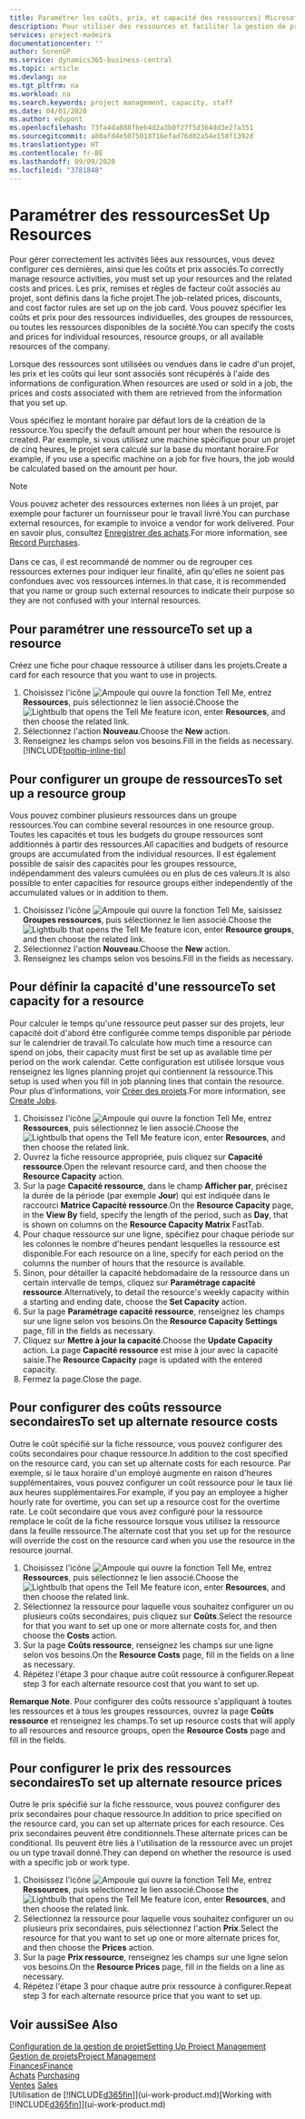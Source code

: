 ```yaml
---
title: Paramétrer les coûts, prix, et capacité des ressources| Microsoft Docs
description: Pour utiliser des ressources et faciliter la gestion de projets, vous spécifiez les coûts et les prix des différents ressources ou groupes de ressources, et définissez la capacité ressource.
services: project-madeira
documentationcenter: ''
author: SorenGP
ms.service: dynamics365-business-central
ms.topic: article
ms.devlang: na
ms.tgt_pltfrm: na
ms.workload: na
ms.search.keywords: project management, capacity, staff
ms.date: 04/01/2020
ms.author: edupont
ms.openlocfilehash: 73fa4da888fbeb4d2a3b0f27f5d364dd3e27a351
ms.sourcegitcommit: a80afd4e5075018716efad76d82a54e158f1392d
ms.translationtype: HT
ms.contentlocale: fr-BE
ms.lasthandoff: 09/09/2020
ms.locfileid: "3781848"
---
```

# <a name="set-up-resources"></a><span data-ttu-id="555cf-103">Paramétrer des ressources</span><span class="sxs-lookup"><span data-stu-id="555cf-103">Set Up Resources</span></span>
<span data-ttu-id="555cf-104">Pour gérer correctement les activités liées aux ressources, vous devez configurer ces dernières, ainsi que les coûts et prix associés.</span><span class="sxs-lookup"><span data-stu-id="555cf-104">To correctly manage resource activities, you must set up your resources and the related costs and prices.</span></span> <span data-ttu-id="555cf-105">Les prix, remises et règles de facteur coût associés au projet, sont définis dans la fiche projet.</span><span class="sxs-lookup"><span data-stu-id="555cf-105">The job-related prices, discounts, and cost factor rules are set up on the job card.</span></span> <span data-ttu-id="555cf-106">Vous pouvez spécifier les coûts et prix pour des ressources individuelles, des groupes de ressources, ou toutes les ressources disponibles de la société.</span><span class="sxs-lookup"><span data-stu-id="555cf-106">You can specify the costs and prices for individual resources, resource groups, or all available resources of the company.</span></span>

<span data-ttu-id="555cf-107">Lorsque des ressources sont utilisées ou vendues dans le cadre d'un projet, les prix et les coûts qui leur sont associés sont récupérés à l'aide des informations de configuration.</span><span class="sxs-lookup"><span data-stu-id="555cf-107">When resources are used or sold in a job, the prices and costs associated with them are retrieved from the information that you set up.</span></span>

<span data-ttu-id="555cf-108">Vous spécifiez le montant horaire par défaut lors de la création de la ressource.</span><span class="sxs-lookup"><span data-stu-id="555cf-108">You specify the default amount per hour when the resource is created.</span></span> <span data-ttu-id="555cf-109">Par exemple, si vous utilisez une machine spécifique pour un projet de cinq heures, le projet sera calculé sur la base du montant horaire.</span><span class="sxs-lookup"><span data-stu-id="555cf-109">For example, if you use a specific machine on a job for five hours, the job would be calculated based on the amount per hour.</span></span>

> [!NOTE]
> <span data-ttu-id="555cf-110">Vous pouvez acheter des ressources externes non liées à un projet, par exemple pour facturer un fournisseur pour le travail livré.</span><span class="sxs-lookup"><span data-stu-id="555cf-110">You can purchase external resources, for example to invoice a vendor for work delivered.</span></span> <span data-ttu-id="555cf-111">Pour en savoir plus, consultez [Enregistrer des achats](purchasing-how-record-purchases.md).</span><span class="sxs-lookup"><span data-stu-id="555cf-111">For more information, see [Record Purchases](purchasing-how-record-purchases.md).</span></span><br /><br />
> <span data-ttu-id="555cf-112">Dans ce cas, il est recommandé de nommer ou de regrouper ces ressources externes pour indiquer leur finalité, afin qu'elles ne soient pas confondues avec vos ressources internes.</span><span class="sxs-lookup"><span data-stu-id="555cf-112">In that case, it is recommended that you name or group such external resources to indicate their purpose so they are not confused with your internal resources.</span></span>

## <a name="to-set-up-a-resource"></a><span data-ttu-id="555cf-113">Pour paramétrer une ressource</span><span class="sxs-lookup"><span data-stu-id="555cf-113">To set up a resource</span></span>
<span data-ttu-id="555cf-114">Créez une fiche pour chaque ressource à utiliser dans les projets.</span><span class="sxs-lookup"><span data-stu-id="555cf-114">Create a card for each resource that you want to use in projects.</span></span>

1. <span data-ttu-id="555cf-115">Choisissez l'icône ![Ampoule qui ouvre la fonction Tell Me](media/ui-search/search_small.png "Dites-moi ce que vous voulez faire"), entrez **Ressources**, puis sélectionnez le lien associé.</span><span class="sxs-lookup"><span data-stu-id="555cf-115">Choose the ![Lightbulb that opens the Tell Me feature](media/ui-search/search_small.png "Tell me what you want to do") icon, enter **Resources**, and then choose the related link.</span></span>
2. <span data-ttu-id="555cf-116">Sélectionnez l'action **Nouveau**.</span><span class="sxs-lookup"><span data-stu-id="555cf-116">Choose the **New** action.</span></span>
3. <span data-ttu-id="555cf-117">Renseignez les champs selon vos besoins.</span><span class="sxs-lookup"><span data-stu-id="555cf-117">Fill in the fields as necessary.</span></span> [!INCLUDE[tooltip-inline-tip](includes/tooltip-inline-tip_md.md)]  

## <a name="to-set-up-a-resource-group"></a><span data-ttu-id="555cf-118">Pour configurer un groupe de ressources</span><span class="sxs-lookup"><span data-stu-id="555cf-118">To set up a resource group</span></span>
<span data-ttu-id="555cf-119">Vous pouvez combiner plusieurs ressources dans un groupe ressources.</span><span class="sxs-lookup"><span data-stu-id="555cf-119">You can combine several resources in one resource group.</span></span> <span data-ttu-id="555cf-120">Toutes les capacités et tous les budgets du groupe ressources sont additionnés à partir des ressources.</span><span class="sxs-lookup"><span data-stu-id="555cf-120">All capacities and budgets of resource groups are accumulated from the individual resources.</span></span> <span data-ttu-id="555cf-121">Il est également possible de saisir des capacités pour les groupes ressource, indépendamment des valeurs cumulées ou en plus de ces valeurs.</span><span class="sxs-lookup"><span data-stu-id="555cf-121">It is also possible to enter capacities for resource groups either independently of the accumulated values or in addition to them.</span></span>

1. <span data-ttu-id="555cf-122">Choisissez l'icône ![Ampoule qui ouvre la fonction Tell Me](media/ui-search/search_small.png "Dites-moi ce que vous voulez faire"), saisissez **Groupes ressources**, puis sélectionnez le lien associé.</span><span class="sxs-lookup"><span data-stu-id="555cf-122">Choose the ![Lightbulb that opens the Tell Me feature](media/ui-search/search_small.png "Tell me what you want to do") icon, enter **Resource groups**, and then choose the related link.</span></span>
2. <span data-ttu-id="555cf-123">Sélectionnez l'action **Nouveau**.</span><span class="sxs-lookup"><span data-stu-id="555cf-123">Choose the **New** action.</span></span>
3. <span data-ttu-id="555cf-124">Renseignez les champs selon vos besoins.</span><span class="sxs-lookup"><span data-stu-id="555cf-124">Fill in the fields as necessary.</span></span>

## <a name="to-set-capacity-for-a-resource"></a><span data-ttu-id="555cf-125">Pour définir la capacité d'une ressource</span><span class="sxs-lookup"><span data-stu-id="555cf-125">To set capacity for a resource</span></span>
<span data-ttu-id="555cf-126">Pour calculer le temps qu'une ressource peut passer sur des projets, leur capacité doit d'abord être configurée comme temps disponible par période sur le calendrier de travail.</span><span class="sxs-lookup"><span data-stu-id="555cf-126">To calculate how much time a resource can spend on jobs, their capacity must first be set up as available time per period on the work calendar.</span></span> <span data-ttu-id="555cf-127">Cette configuration est utilisée lorsque vous renseignez les lignes planning projet qui contiennent la ressource.</span><span class="sxs-lookup"><span data-stu-id="555cf-127">This setup is used when you fill in job planning lines that contain the resource.</span></span> <span data-ttu-id="555cf-128">Pour plus d'informations, voir [Créer des projets](projects-how-create-jobs.md).</span><span class="sxs-lookup"><span data-stu-id="555cf-128">For more information, see [Create Jobs](projects-how-create-jobs.md).</span></span>

1. <span data-ttu-id="555cf-129">Choisissez l'icône ![Ampoule qui ouvre la fonction Tell Me](media/ui-search/search_small.png "Dites-moi ce que vous voulez faire"), entrez **Ressources**, puis sélectionnez le lien associé.</span><span class="sxs-lookup"><span data-stu-id="555cf-129">Choose the ![Lightbulb that opens the Tell Me feature](media/ui-search/search_small.png "Tell me what you want to do") icon, enter **Resources**, and then choose the related link.</span></span>
2. <span data-ttu-id="555cf-130">Ouvrez la fiche ressource appropriée, puis cliquez sur **Capacité ressource**.</span><span class="sxs-lookup"><span data-stu-id="555cf-130">Open the relevant resource card, and then choose the **Resource Capacity** action.</span></span>
3. <span data-ttu-id="555cf-131">Sur la page **Capacité ressource**, dans le champ **Afficher par**, précisez la durée de la période (par exemple **Jour**) qui est indiquée dans le raccourci **Matrice Capacité ressource**.</span><span class="sxs-lookup"><span data-stu-id="555cf-131">On the **Resource Capacity** page, in the **View By** field, specify the length of the period, such as **Day**, that is shown on columns on the **Resource Capacity Matrix** FastTab.</span></span>
4. <span data-ttu-id="555cf-132">Pour chaque ressource sur une ligne, spécifiez pour chaque période sur les colonnes le nombre d'heures pendant lesquelles la ressource est disponible.</span><span class="sxs-lookup"><span data-stu-id="555cf-132">For each resource on a line, specify for each period on the columns the number of hours that the resource is available.</span></span>
5. <span data-ttu-id="555cf-133">Sinon, pour détailler la capacité hebdomadaire de la ressource dans un certain intervalle de temps, cliquez sur **Paramétrage capacité ressource**.</span><span class="sxs-lookup"><span data-stu-id="555cf-133">Alternatively, to detail the resource's weekly capacity within a starting and ending date, choose the **Set Capacity** action.</span></span>
6. <span data-ttu-id="555cf-134">Sur la page **Paramétrage capacité ressource**, renseignez les champs sur une ligne selon vos besoins.</span><span class="sxs-lookup"><span data-stu-id="555cf-134">On the **Resource Capacity Settings** page, fill in the fields as necessary.</span></span>
7. <span data-ttu-id="555cf-135">Cliquez sur **Mettre à jour la capacité**.</span><span class="sxs-lookup"><span data-stu-id="555cf-135">Choose the **Update Capacity** action.</span></span> <span data-ttu-id="555cf-136">La page **Capacité ressource** est mise à jour avec la capacité saisie.</span><span class="sxs-lookup"><span data-stu-id="555cf-136">The **Resource Capacity** page is updated with the entered capacity.</span></span>
8. <span data-ttu-id="555cf-137">Fermez la page.</span><span class="sxs-lookup"><span data-stu-id="555cf-137">Close the page.</span></span>

## <a name="to-set-up-alternate-resource-costs"></a><span data-ttu-id="555cf-138">Pour configurer des coûts ressource secondaires</span><span class="sxs-lookup"><span data-stu-id="555cf-138">To set up alternate resource costs</span></span>
<span data-ttu-id="555cf-139">Outre le coût spécifié sur la fiche ressource, vous pouvez configurer des coûts secondaires pour chaque ressource.</span><span class="sxs-lookup"><span data-stu-id="555cf-139">In addition to the cost specified on the resource card, you can set up alternate costs for each resource.</span></span> <span data-ttu-id="555cf-140">Par exemple, si le taux horaire d'un employé augmente en raison d'heures supplémentaires, vous pouvez configurer un coût ressource pour le taux lié aux heures supplémentaires.</span><span class="sxs-lookup"><span data-stu-id="555cf-140">For example, if you pay an employee a higher hourly rate for overtime, you can set up a resource cost for the overtime rate.</span></span> <span data-ttu-id="555cf-141">Le coût secondaire que vous avez configuré pour la ressource remplace le coût de la fiche ressource lorsque vous utilisez la ressource dans la feuille ressource.</span><span class="sxs-lookup"><span data-stu-id="555cf-141">The alternate cost that you set up for the resource will override the cost on the resource card when you use the resource in the resource journal.</span></span>

1. <span data-ttu-id="555cf-142">Choisissez l'icône ![Ampoule qui ouvre la fonction Tell Me](media/ui-search/search_small.png "Dites-moi ce que vous voulez faire"), entrez **Ressources**, puis sélectionnez le lien associé.</span><span class="sxs-lookup"><span data-stu-id="555cf-142">Choose the ![Lightbulb that opens the Tell Me feature](media/ui-search/search_small.png "Tell me what you want to do") icon, enter **Resources**, and then choose the related link.</span></span>  
2. <span data-ttu-id="555cf-143">Sélectionnez la ressource pour laquelle vous souhaitez configurer un ou plusieurs coûts secondaires, puis cliquez sur **Coûts**.</span><span class="sxs-lookup"><span data-stu-id="555cf-143">Select the resource for that you want to set up one or more alternate costs for, and then choose the **Costs** action.</span></span>  
3. <span data-ttu-id="555cf-144">Sur la page **Coûts ressource**, renseignez les champs sur une ligne selon vos besoins.</span><span class="sxs-lookup"><span data-stu-id="555cf-144">On the **Resource Costs** page, fill in the fields on a line as necessary.</span></span>  
4. <span data-ttu-id="555cf-145">Répétez l'étape 3 pour chaque autre coût ressource à configurer.</span><span class="sxs-lookup"><span data-stu-id="555cf-145">Repeat step 3 for each alternate resource cost that you want to set up.</span></span>

<span data-ttu-id="555cf-146">**Remarque**.</span><span class="sxs-lookup"><span data-stu-id="555cf-146">**Note**.</span></span> <span data-ttu-id="555cf-147">Pour configurer des coûts ressource s'appliquant à toutes les ressources et à tous les groupes ressources, ouvrez la page **Coûts ressource** et renseignez les champs.</span><span class="sxs-lookup"><span data-stu-id="555cf-147">To set up resource costs that will apply to all resources and resource groups, open the **Resource Costs** page and fill in the fields.</span></span>

## <a name="to-set-up-alternate-resource-prices"></a><span data-ttu-id="555cf-148">Pour configurer le prix des ressources secondaires</span><span class="sxs-lookup"><span data-stu-id="555cf-148">To set up alternate resource prices</span></span>
<span data-ttu-id="555cf-149">Outre le prix spécifié sur la fiche ressource, vous pouvez configurer des prix secondaires pour chaque ressource.</span><span class="sxs-lookup"><span data-stu-id="555cf-149">In addition to price specified on the resource card, you can set up alternate prices for each resource.</span></span> <span data-ttu-id="555cf-150">Ces prix secondaires peuvent être conditionnels.</span><span class="sxs-lookup"><span data-stu-id="555cf-150">These alternate prices can be conditional.</span></span> <span data-ttu-id="555cf-151">Ils peuvent être liés à l'utilisation de la ressource avec un projet ou un type travail donné.</span><span class="sxs-lookup"><span data-stu-id="555cf-151">They can depend on whether the resource is used with a specific job or work type.</span></span>

1. <span data-ttu-id="555cf-152">Choisissez l'icône ![Ampoule qui ouvre la fonction Tell Me](media/ui-search/search_small.png "Dites-moi ce que vous voulez faire"), entrez **Ressources**, puis sélectionnez le lien associé.</span><span class="sxs-lookup"><span data-stu-id="555cf-152">Choose the ![Lightbulb that opens the Tell Me feature](media/ui-search/search_small.png "Tell me what you want to do") icon, enter **Resources**, and then choose the related link.</span></span>
2. <span data-ttu-id="555cf-153">Sélectionnez la ressource pour laquelle vous souhaitez configurer un ou plusieurs prix secondaires, puis sélectionnez l'action **Prix**.</span><span class="sxs-lookup"><span data-stu-id="555cf-153">Select the resource for that you want to set up one or more alternate prices for, and then choose the **Prices** action.</span></span>
3. <span data-ttu-id="555cf-154">Sur la page **Prix ressource**, renseignez les champs sur une ligne selon vos besoins.</span><span class="sxs-lookup"><span data-stu-id="555cf-154">On the **Resource Prices** page, fill in the fields on a line as necessary.</span></span>
4. <span data-ttu-id="555cf-155">Répétez l'étape 3 pour chaque autre prix ressource à configurer.</span><span class="sxs-lookup"><span data-stu-id="555cf-155">Repeat step 3 for each alternate resource price that you want to set up.</span></span>

## <a name="see-also"></a><span data-ttu-id="555cf-156">Voir aussi</span><span class="sxs-lookup"><span data-stu-id="555cf-156">See Also</span></span>
[<span data-ttu-id="555cf-157">Configuration de la gestion de projet</span><span class="sxs-lookup"><span data-stu-id="555cf-157">Setting Up Project Management</span></span>](projects-setup-projects.md)  
[<span data-ttu-id="555cf-158">Gestion de projets</span><span class="sxs-lookup"><span data-stu-id="555cf-158">Project Management</span></span>](projects-manage-projects.md)  
[<span data-ttu-id="555cf-159">Finances</span><span class="sxs-lookup"><span data-stu-id="555cf-159">Finance</span></span>](finance.md)  
<span data-ttu-id="555cf-160">[Achats](purchasing-manage-purchasing.md)       </span><span class="sxs-lookup"><span data-stu-id="555cf-160">[Purchasing](purchasing-manage-purchasing.md)       </span></span>  
<span data-ttu-id="555cf-161">[Ventes](sales-manage-sales.md)    </span><span class="sxs-lookup"><span data-stu-id="555cf-161">[Sales](sales-manage-sales.md)    </span></span>  
<span data-ttu-id="555cf-162">[Utilisation de [!INCLUDE[d365fin](includes/d365fin_md.md)]](ui-work-product.md)</span><span class="sxs-lookup"><span data-stu-id="555cf-162">[Working with [!INCLUDE[d365fin](includes/d365fin_md.md)]](ui-work-product.md)</span></span>  
